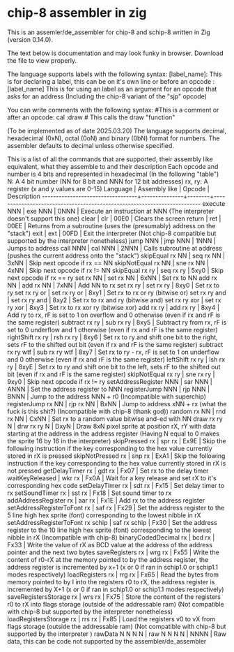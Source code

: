# chip-8 assembler in zig

This is an assemler/de_assembler for chip-8 and schip-8 written in Zig (version 0.14.0).

The text below is documentation and may look funky in browser. Download the file to view properly.

The language supports labels with the following syntax:
[label_name]: This is for declaring a label, this can be on it's own line or before an opcode
:[label_name] This is for using an label as an argument for an opcode that asks for an address (Including the chip-8 variant of the "sjp" opcode)

You can write comments with the following syntax:
#This is a comment
or after an opcode:
cal :draw # This calls the draw "function"

(To be implemented as of date 2025.03.20)
The language supports decimal, hexadecimal (0xN), octal (0oN) and binary (0bN) format for numbers.
The assembler defaults to decimal unless otherwise specified.

This is a list of all the commands that are supported, their assembly like equivalent, what they assemble to and their description
Each opcode and number is 4 bits and represented in hexadecimal (In the following "table")
N: A 4 bit number (NN for 8 bit and NNN for 12 bit addresses)
rx, ry: A register (x and y values are 0-15)
Language                          | Assembly like | Opcode | Description
----------------------------------+---------------+--------+-------------------------------------------------------------------------
execute NNN                       | exe NNN       |  0NNN  | Execute an instruction at NNN (The interpreter doesn't support this one)
clear                             | clr           |  00E0  | Clears the screen
return                            | ret           |  00EE  | Returns from a subroutine (uses the (presumably) address on the "stack")
exit                              | ext           |  00FD  | Exit the interpreter (Not chip-8 compatible but supported by the interpreter nonetheless)
jump NNN                          | jmp NNN       |  1NNN  | Jumps to address
call NNN                          | cal NNN       |  2NNN  | Calls subroutine at address (pushes the current address onto the "stack")
skipEqual rx NN                   | seq rx NN     |  3xNN  | Skip next opcode if rx == NN
skipNotEqual rx NN                | sne rx NN     |  4xNN  | Skip next opcode if rx != NN
skipEqual rx ry                   | seq rx ry     |  5xy0  | Skip next opcode if rx == ry
set rx NN                         | set rx NN     |  6xNN  | Set rx to NN
add rx NN                         | add rx NN     |  7xNN  | Add NN to rx
set rx ry                         | set rx ry     |  8xy0  | Set rx to ry
set rx ry or                      | set rx ry or  |  8xy1  | Set rx to rx or ry (bitwise or)
set rx ry and                     | set rx ry and |  8xy2  | Set rx to rx and ry (bitwise and)
set rx ry xor                     | set rx ry xor |  8xy3  | Set rx to rx xor ry (bitwise xor)
add rx ry                         | add rx ry     |  8xy4  | Add ry to rx, rF is set to 1 on overflow and 0 otherwise (even if rx and rF is the same register)
subtract rx ry                    | sub rx ry     |  8xy5  | Subtract ry from rx, rF is set to 0 underflow and 1 otherwise (even if rx and rF is the same register)
rightShift rx ry                  | rsh rx ry     |  8xy6  | Set rx to ry and shift one bit to the right, sets rF to the shifted out bit (even if rx and rF is the same register)
subtract rx ry wtf                | sub rx ry wtf |  8xy7  | Set rx to ry - rx, rF is set to 1 on underflow and 0 otherwise (even if rx and rF is the same register)
leftShift rx ry                   | lsh rx ry     |  8xyE  | Set rx to ry and shift one bit to the left, sets rF to the shifted out bit (even if rx and rF is the same register)
skipNotEqual rx ry                | sne rx ry     |  9xy0  | Skip next opcode if rx != ry
setAddressRegister NNN            | sar NNN       |  ANNN  | Set the address register to NNN
registerJump NNN                  | rjp NNN       |  BNNN  | Jump to the address NNN + r0 (Incompatible with superchip)
registerJump rx NN                | rjp rx NN     |  BxNN  | Jump to address xNN + rx (what the fuck is this shit?) (Incompatible with chip-8 (thank god))
random rx NN                      | rnd rx NN     |  CxNN  | Set rx to a random value bitwise and-ed with NN
draw rx ry N                      | drw rx ry N   |  DxyN  | Draw 8xN pixel sprite at position rX, rY with data starting at the address in the address register (Having N equal to 0 makes the sprite 16 by 16 in the interpreter)
skipPressed rx                    | spr rx        |  Ex9E  | Skip the following instruction if the key corresponding to the hex value currently stored in rX is pressed
skipNotPressed rx                 | snp rx        |  ExA1  | Skip the following instruction if the key corresponding to the hex value currently stored in rX is not pressed
getDelayTimer rx                  | gdt rx        |  Fx07  | Set rx to the delay timer
waitKeyReleased                   | wkr rx        |  Fx0A  | Wait for a key release and set rX to it's corresponding hex code
setDelayTimer rx                  | sdt rx        |  Fx15  | Set delay timer to rx
setSoundTimer rx                  | sst rx        |  Fx18  | Set sound timer to rx
addAddressRegister rx             | aar rx        |  Fx1E  | Add rx to the address register
setAddressRegisterToFont rx       | saf rx        |  Fx29  | Set the address register to the 5 line high hex sprite (font) corresponding to the lowest nibble in rX
setAddressRegisterToFont rx schip | saf rx schip  |  Fx30  | Set the address register to the 10 line high hex sprite (font) corresponding to the lowest nibble in rX (Incompatible with chip-8)
binaryCodedDecimal rx             | bcd rx        |  Fx33  | Write the value of rX as BCD value at the address of the address pointer and the next two bytes
saveRegisters rx                  | wrg rx        |  Fx55  | Write the content of r0-rX at the memory pointed to by the address register, the address register is incremented by x+1 (x or 0 if ran in schip1.0 or schip1.1 modes respectively)
loadRegisters rx                  | rrg rx        |  Fx65  | Read the bytes from memory pointed to by I into the registers r0 to rX, the address register is incremented by X+1 (x or 0 if ran in schip1.0 or schip1.1 modes respectively)
saveRegistersStorage rx           | wrs rx        |  Fx75  | Store the content of the registers r0 to rX into flags storage (outside of the addressable ram) (Not compatible with chip-8 but supported by the interpreter nonetheless)
loadRegistersStorage rx           | rrs rx        |  Fx85  | Load the registers v0 to vX from flags storage (outside the addressable ram) (Not compatible with chip-8 but supported by the interpreter )
rawData N N N N                   | raw N N N N   |  NNNN  | Raw data, this can be code not supported by the assembler/de_assembler
